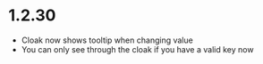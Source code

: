 # 1.2.30
- Cloak now shows tooltip when changing value
- You can only see through the cloak if you have a valid key now
